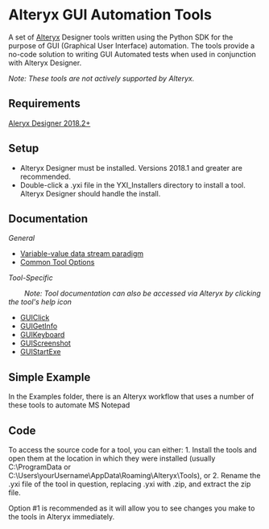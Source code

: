 # Alteryx GUI Automation Tools

A set of [Alteryx](https://www.alteryx.com/) Designer tools written using the Python SDK for the purpose of GUI (Graphical User Interface) automation. The tools provide a no-code solution to writing GUI Automated tests when used in conjunction with Alteryx Designer.

_Note: These tools are not actively supported by Alteryx._

## Requirements
[Aleryx Designer 2018.2+](https://www.alteryx.com/products/alteryx-platform/alteryx-designer)

## Setup

- Alteryx Designer must be installed. Versions 2018.1 and greater are recommended.
- Double-click a .yxi file in the YXI_Installers directory to install a tool. Alteryx Designer should handle the install.

## Documentation

*General*

- [Variable-value data stream paradigm](https://alteryx.github.io/ui-automation-samples/Help_Pages/VariableValueDataStreamFormat.html)
- [Common Tool Options](https://alteryx.github.io/ui-automation-samples/Help_Pages/CommonToolOptions.html)

*Tool-Specific*

&nbsp;&nbsp;&nbsp;&nbsp;&nbsp;&nbsp;&nbsp;&nbsp;_Note: Tool documentation can also be accessed via Alteryx by clicking the tool's help icon_

- [GUIClick](https://alteryx.github.io/ui-automation-samples/Help_Pages/GUIClickToolHelp.html)
- [GUIGetInfo]()
- [GUIKeyboard]()
- [GUIScreenshot]()
- [GUIStartExe]()

## Simple Example
In the Examples folder, there is an Alteryx workflow that uses a number of these tools to automate MS Notepad

## Code
To access the source code for a tool, you can either: 1. Install the tools and open them at the location in which they were installed (usually C:\ProgramData or C:\Users\yourUsername\AppData\Roaming\Alteryx\Tools), or 2. Rename the .yxi file of the tool in question, replacing .yxi with .zip, and extract the zip file.

Option #1 is recommended as it will allow you to see changes you make to the tools in Alteryx immediately.
